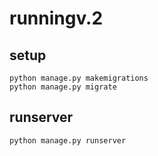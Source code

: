 # runningv.2

## setup
```
python manage.py makemigrations
python manage.py migrate
```
## runserver
```
python manage.py runserver
```
